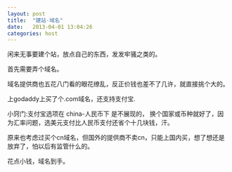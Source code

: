 ```yaml
---
layout: post
title:  "建站-域名"
date:   2013-04-01 13:04:26
categories: host
---
```



闲来无事要建个站，放点自己的东西，发发牢骚之类的。

首先需要弄个域名。

域名提供商也五花八门看的眼花缭乱，反正价钱也差不了几许，就直接挑个大的。

上godaddy上买了个.com域名，还支持支付宝.

小窍门:支付宝选项在 china-人民币下 是不展现的， 换个国家或币种就好了，因为汇率问题，选美元支付比人民币支付还省个十几块钱，汗。

原来也考虑过买个cn域名，但国外的提供商不卖cn，只能上国内买，想了想还是放弃了，怕以后有监管什么的。

花点小钱，域名到手。
